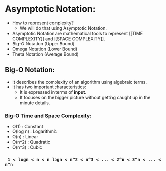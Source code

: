 # Asymptotic Notation:
- How to represent complexity?
	- We will do that using Asymptotic Notation.
- Asymptotic Notation are mathematical tools to represent [[TIME COMPLEXITY]] and [[SPACE COMPLEXITY]].
- Big-O Notation (Upper Bound)
- Omega Notation (Lower Bound)
- Theta Notation (Average Bound)


## Big-O Notation:
- It describes the complexity of an algorithm using algebraic terms.
- It has two important characteristics:
	- It is expressed in terms of **input**.
	- It focuses on the bigger picture without getting caught up in the minute details.

### Big-O Time and Space Complexity:
 - O(1) : Constant
 - O(log n) : Logarithmic
 - O(n) : Linear
 - O(n^2) : Quadratic
 - O(n^3) : Cubic

### ` 1 < logn < n < n logn < n^2 < n^3 < ... < 2^n < 3^n < ... < n^n`